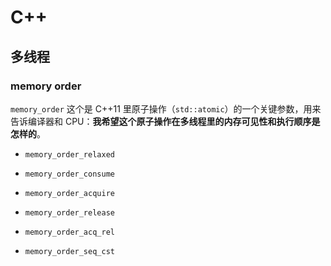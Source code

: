# C++

## 多线程

### memory order

`memory_order` 这个是 C++11 里原子操作（`std::atomic`）的一个关键参数，用来告诉编译器和 CPU：**我希望这个原子操作在多线程里的内存可见性和执行顺序是怎样的**。

* `memory_order_relaxed`

* `memory_order_consume`

* `memory_order_acquire`

* `memory_order_release`

* `memory_order_acq_rel`

* `memory_order_seq_cst`